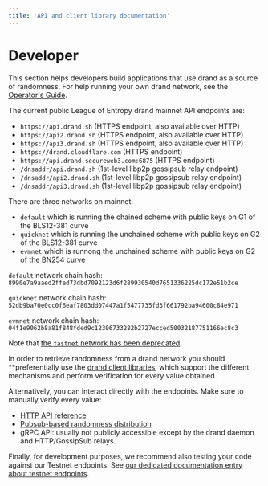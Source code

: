 ```yaml
---
title: 'API and client library documentation'
---
```


# Developer

This section helps developers build applications that use drand as a source of randomness. For help running your own drand network, see the [Operator's Guide](/operator/).

The current public League of Entropy drand mainnet API endpoints are:

* `https://api.drand.sh` (HTTPS endpoint, also available over HTTP)
* `https://api2.drand.sh` (HTTPS endpoint, also available over HTTP)
* `https://api3.drand.sh` (HTTPS endpoint, also available over HTTP)
* `https://drand.cloudflare.com` (HTTPS endpoint)
* `https://api.drand.secureweb3.com:6875` (HTTPS endpoint)
* `/dnsaddr/api.drand.sh` (1st-level libp2p gossipsub relay endpoint)
* `/dnsaddr/api2.drand.sh` (1st-level libp2p gossipsub relay endpoint)
* `/dnsaddr/api3.drand.sh` (1st-level libp2p gossipsub relay endpoint)

There are three networks on mainnet:
- `default` which is running the chained scheme with public keys on G1 of the BLS12-381 curve
- `quicknet` which is running the unchained scheme with public keys on G2 of the BLS12-381 curve
- `evmnet` which is runnong the unchained scheme with public keys on G2 of the BN254 curve

`default` network chain hash:
```8990e7a9aaed2ffed73dbd7092123d6f289930540d7651336225dc172e51b2ce```

`quicknet` network chain hash:
```52db9ba70e0cc0f6eaf7803dd07447a1f5477735fd3f661792ba94600c84e971```

`evmnet` network chain hash:
```04f1e9062b8a81f848fded9c12306733282b2727ecced50032187751166ec8c3```

Note that [the `fastnet` network has been deprecated](/blog/2023/07/03/fastnet-sunset-quicknet-new/).

In order to retrieve randomness from a drand network you should **preferentially use the [drand client libraries](/developer/clients/), which support the different mechanisms and perform verification for every value obtained.

Alternatively, you can interact directly with the endpoints. Make sure to manually verify every value:

- [HTTP API reference](/developer/http-api/)
- [Pubsub-based randomness distribution](/developer/gossipsub/)
- gRPC API: usually not publicly accessible except by the drand daemon and HTTP/GossipSub relays.

Finally, for development purposes, we recommend also testing your code against our Testnet endpoints.
See [our dedicated documentation entry about testnet endpoints](/developer/http-api/#testnet-endpoints).
